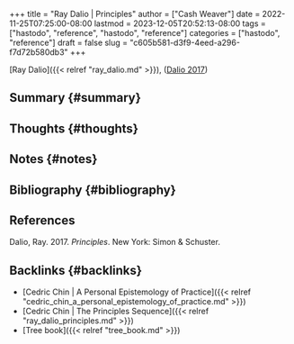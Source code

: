 +++
title = "Ray Dalio | Principles"
author = ["Cash Weaver"]
date = 2022-11-25T07:25:00-08:00
lastmod = 2023-12-05T20:52:13-08:00
tags = ["hastodo", "reference", "hastodo", "reference"]
categories = ["hastodo", "reference"]
draft = false
slug = "c605b581-d3f9-4eed-a296-f7d72b580db3"
+++

[Ray Dalio]({{< relref "ray_dalio.md" >}}), (<a href="#citeproc_bib_item_1">Dalio 2017</a>)


## Summary {#summary}


## Thoughts {#thoughts}


## Notes {#notes}


## Bibliography {#bibliography}

## References

<style>.csl-entry{text-indent: -1.5em; margin-left: 1.5em;}</style><div class="csl-bib-body">
  <div class="csl-entry"><a id="citeproc_bib_item_1"></a>Dalio, Ray. 2017. <i>Principles</i>. New York: Simon &#38; Schuster.</div>
</div>


## Backlinks {#backlinks}

-   [Cedric Chin | A Personal Epistemology of Practice]({{< relref "cedric_chin_a_personal_epistemology_of_practice.md" >}})
-   [Cedric Chin | The Principles Sequence]({{< relref "ray_dalio_principles.md" >}})
-   [Tree book]({{< relref "tree_book.md" >}})
